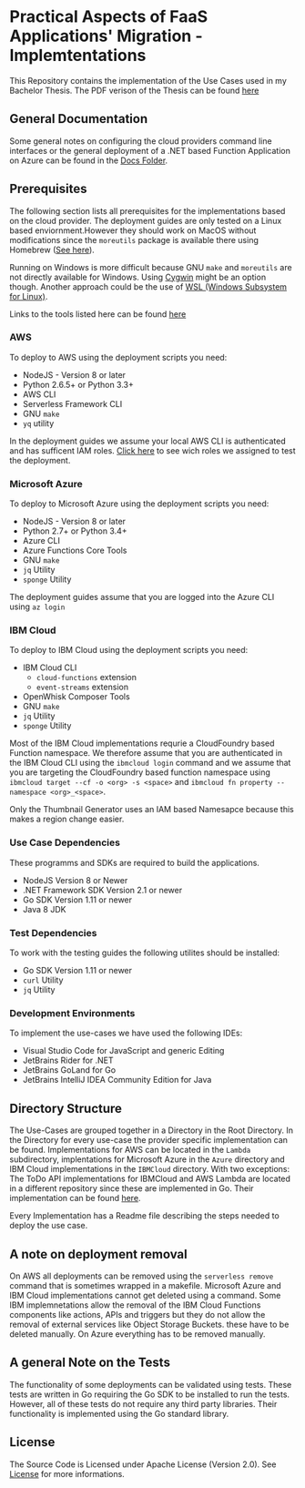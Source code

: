 # Practical Aspects of FaaS Applications' Migration - Implemtentations

This Repository contains the implementation of the Use Cases used in my Bachelor Thesis. The PDF verison of the Thesis can be found [here](docs/misc/thesis.pdf)

## General Documentation

Some general notes on configuring the cloud providers command line interfaces or the general deployment of a .NET based Function
Application on Azure can be found in the [Docs Folder](/docs).

## Prerequisites

The following section lists all prerequisites for the implementations based on the cloud provider.
The deployment guides are only tested on a Linux based enviornment.However they should work on MacOS without modifications since the `moreutils` package is available there using Homebrew ([See here](https://rentes.github.io/unix/utilities/2015/07/27/moreutils-package/)).

Running on Windows is more difficult because GNU `make` and `moreutils` are not directly available for Windows. Using [Cygwin](https://cygwin.com/index.html) might be an option though. Another approach could be the use of [WSL (Windows Subsystem for Linux)](https://docs.microsoft.com/en-us/windows/wsl/install-win10).

Links to the tools listed here can be found [here](docs/tools.md)

### AWS

To deploy to AWS using the deployment scripts you need:

- NodeJS - Version 8 or later
- Python 2.6.5+ or Python 3.3+
- AWS CLI
- Serverless Framework CLI
- GNU `make`
- `yq` utility

In the deployment guides we assume your local AWS CLI is authenticated and has sufficent IAM roles. [Click here](docs/aws_setup.md) to see wich roles we assigned to test the deployment.

### Microsoft Azure

To deploy to Microsoft Azure using the deployment scripts you need:

- NodeJS - Version 8 or later
- Python 2.7+ or Python 3.4+
- Azure CLI
- Azure Functions Core Tools
- GNU `make`
- `jq` Utility
- `sponge` Utility

The deployment guides assume that you are logged into the Azure CLI using `az login`

### IBM Cloud

To deploy to IBM Cloud using the deployment scripts you need:

- IBM Cloud CLI
    - `cloud-functions` extension
    - `event-streams` extension
- OpenWhisk Composer Tools
- GNU `make`
- `jq` Utility
- `sponge` Utility

Most of the IBM Cloud implementations requrie a CloudFoundry based Function namespace. We therefore assume that you are authenticated in the IBM Cloud CLI using the `ibmcloud login` command and we assume that you are targeting the CloudFoundry based function namespace using `ibmcloud target --cf -o <org> -s <space>` and `ibmcloud fn property --namespace <org>_<space>`.

Only the Thumbnail Generator uses an IAM based Namesapce because this makes a region change easier.

### Use Case Dependencies

These programms and SDKs are required to build the applications.

- NodeJS Version 8 or Newer
- .NET Framework SDK Version 2.1 or newer
- Go SDK Version 1.11 or newer
- Java 8 JDK

### Test Dependencies

To work with the testing guides the following utilites should be installed:

- Go SDK Version 1.11 or newer
- `curl` Utility
- `jq` Utility

### Development Environments

To implement the use-cases we have used the following IDEs:

- Visual Studio Code for JavaScript and  generic Editing
- JetBrains Rider for .NET
- JetBrains GoLand for Go
- JetBrains IntelliJ IDEA Community Edition for Java

## Directory Structure

The Use-Cases are grouped together in a Directory in the Root Directory. In the Directory for every use-case the provider specific implementation can be found. Implementations for AWS can be located in the `Lambda` subdirectory, implentations for Microsoft Azure in the `Azure` directory and IBM Cloud implementations in the `IBMCloud` directory. With two exceptions: The ToDo API implementations for IBMCloud and AWS Lambda are located in a different repository since these are implemented in Go. Their implementation can be found [here](https://github.com/iaas-splab/faas-migration-go).

Every Implementation has a Readme file describing the steps needed to deploy the use case.

## A note on deployment removal

On AWS all deployments can be removed using the `serverless remove` command that is sometimes wrapped in a makefile. Microsoft Azure and IBM Cloud implementations cannot get deleted using a command. Some IBM implemnetations allow the removal of the IBM Cloud Functions components like actions, APIs and triggers but they do not allow the removal of external services like Object Storage Buckets. these have to be deleted manually. On Azure everything has to be removed manually.

## A general Note on the Tests

The functionality of some deployments can be validated using tests. These tests are written in Go requiring the Go SDK to be installed to run the tests. However, all of these tests do not require any third party libraries. Their functionality is implemented using the Go standard library.

## License

The Source Code is Licensed under Apache License (Version 2.0). See [License](LICENSE) for more informations.
